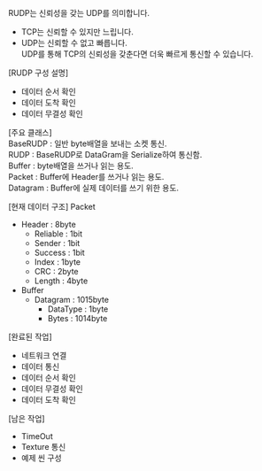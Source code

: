 RUDP는 신뢰성을 갖는 UDP를 의미합니다.
 - TCP는 신뢰할 수 있지만 느립니다.  
 - UDP는 신뢰할 수 없고 빠릅니다.  
UDP를 통해 TCP의 신뢰성을 갖춘다면 더욱 빠르게 통신할 수 있습니다.

  
[RUDP 구성 설명]
 - 데이터 순서 확인
 - 데이터 도착 확인
 - 데이터 무결성 확인

  
[주요 클래스]  
BaseRUDP : 일반 byte배열을 보내는 소켓 통신.  
RUDP : BaseRUDP로 DataGram을 Serialize하여 통신함.  
Buffer : byte배열을 쓰거나 읽는 용도.  
Packet : Buffer에 Header를 쓰거나 읽는 용도.  
Datagram : Buffer에 실제 데이터를 쓰기 위한 용도.  

  
[현재 데이터 구조]
Packet
 - Header : 8byte
    - Reliable : 1bit
    - Sender : 1bit
    - Success : 1bit
    - Index : 1byte
    - CRC : 2byte
    - Length : 4byte
 - Buffer
    - Datagram : 1015byte
        - DataType : 1byte
        - Bytes : 1014byte

  
[완료된 작업]
 - 네트워크 연결
 - 데이터 통신
 - 데이터 순서 확인
 - 데이터 무결성 확인
 - 데이터 도착 확인
  
  
[남은 작업]
 - TimeOut
 - Texture 통신
 - 예제 씬 구성

